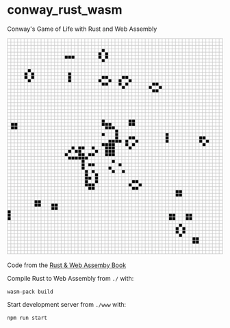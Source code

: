 # conway_rust_wasm
Conway's Game of Life with Rust and Web Assembly

![](conway.png)

Code from the [Rust & Web Assemby Book](https://rustwasm.github.io/book/game-of-life/implementing.html)

Compile Rust to Web Assembly from `./` with:

```{}
wasm-pack build
```

Start development server from `./www` with:

```{}
npm run start
```
